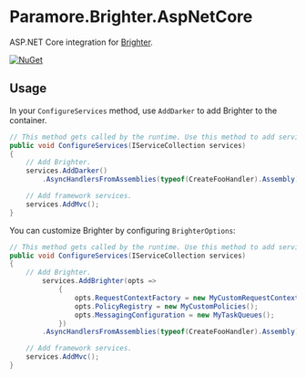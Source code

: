 # Paramore.Brighter.AspNetCore
ASP.NET Core integration for [Brighter](https://github.com/BrighterCommand/Paramore.Brighter).

[![NuGet](https://img.shields.io/nuget/v/Paramore.Brighter.AspNetCore.svg)](https://www.nuget.org/packages/Paramore.Brighter.AspNetCore)

## Usage
In your `ConfigureServices` method, use `AddDarker` to add Brighter to the container.

```csharp
// This method gets called by the runtime. Use this method to add services to the container.
public void ConfigureServices(IServiceCollection services)
{
    // Add Brighter.
    services.AddDarker()
        .AsyncHandlersFromAssemblies(typeof(CreateFooHandler).Assembly);

    // Add framework services.
    services.AddMvc();
}
```

You can customize Brighter by configuring `BrighterOptions`:

```csharp
// This method gets called by the runtime. Use this method to add services to the container.
public void ConfigureServices(IServiceCollection services)
{
    // Add Brighter.
        services.AddBrighter(opts =>
            {
                opts.RequestContextFactory = new MyCustomRequestContextFactory();
                opts.PolicyRegistry = new MyCustomPolicies();
                opts.MessagingConfiguration = new MyTaskQueues();
            })
        .AsyncHandlersFromAssemblies(typeof(CreateFooHandler).Assembly);

    // Add framework services.
    services.AddMvc();
}
```
